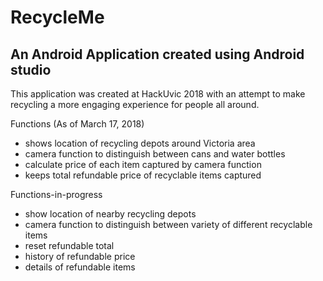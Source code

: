 # RecycleMe
## An Android Application created using Android studio

This application was created at HackUvic 2018 with an attempt to make recycling a more engaging experience for people all around.


Functions (As of March 17, 2018)
- shows location of recycling depots around Victoria area
- camera function to distinguish between cans and water bottles
- calculate price of each item captured by camera function
- keeps total refundable price of recyclable items captured




Functions-in-progress
- show location of nearby recycling depots
- camera function to distinguish between variety of different recyclable items
- reset refundable total
- history of refundable price
- details of refundable items
